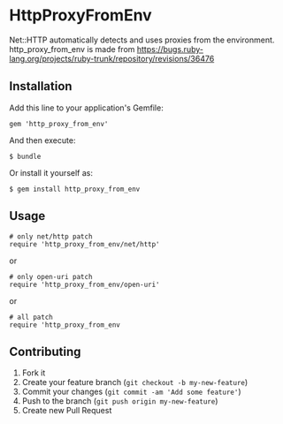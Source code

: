 # HttpProxyFromEnv

Net::HTTP automatically detects and uses proxies from the environment.
http\_proxy\_from\_env is made from https://bugs.ruby-lang.org/projects/ruby-trunk/repository/revisions/36476

## Installation

Add this line to your application's Gemfile:

    gem 'http_proxy_from_env'

And then execute:

    $ bundle

Or install it yourself as:

    $ gem install http_proxy_from_env

## Usage

```
# only net/http patch
require 'http_proxy_from_env/net/http'
```

or

```
# only open-uri patch
require 'http_proxy_from_env/open-uri'
```

or

```
# all patch
require 'http_proxy_from_env
```

## Contributing

1. Fork it
2. Create your feature branch (`git checkout -b my-new-feature`)
3. Commit your changes (`git commit -am 'Add some feature'`)
4. Push to the branch (`git push origin my-new-feature`)
5. Create new Pull Request
